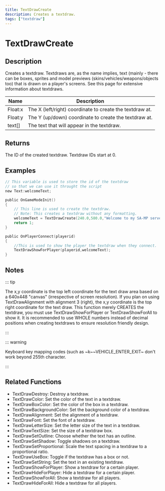 ```yaml
---
title: TextDrawCreate
description: Creates a textdraw.
tags: ["textdraw"]
---
```


# TextDrawCreate

<TagLinks />

## Description

Creates a textdraw. Textdraws are, as the name implies, text (mainly - there can be boxes, sprites and model previews (skins/vehicles/weapons/objects too) that is drawn on a player's screens. See this page for extensive information about textdraws.

| Name    | Description                                              |
| ------- | -------------------------------------------------------- |
| Float:x | The X (left/right) coordinate to create the textdraw at. |
| Float:y | The Y (up/down) coordinate to create the textdraw at.    |
| text[]  | The text that will appear in the textdraw.               |

## Returns

The ID of the created textdraw. Textdraw IDs start at 0.

## Examples

```c
// This variable is used to store the id of the textdraw
// so that we can use it throught the script
new Text:welcomeText;

public OnGameModeInit()
{
    // This line is used to create the textdraw.
    // Note: This creates a textdraw without any formatting.
    welcomeText = TextDrawCreate(240.0,580.0,"Welcome to my SA-MP server");
    return 1;
}

public OnPlayerConnect(playerid)
{
    //This is used to show the player the textdraw when they connect.
    TextDrawShowForPlayer(playerid,welcomeText);
}
```

## Notes

::: tip

The x,y coordinate is the top left coordinate for the text draw area based on a 640x448 "canvas" (irrespective of screen resolution). If you plan on using TextDrawAlignment with alignment 3 (right), the x,y coordinate is the top right coordinate for the text draw.
This function merely CREATES the textdraw, you must use TextDrawShowForPlayer or TextDrawShowForAll to show it.
It is recommended to use WHOLE numbers instead of decimal positions when creating textdraws to ensure resolution friendly design.

:::

::: warning

Keyboard key mapping codes (such as ~k~~VEHICLE_ENTER_EXIT~ don't work beyond 255th character.

:::

## Related Functions

- TextDrawDestroy: Destroy a textdraw.
- TextDrawColor: Set the color of the text in a textdraw.
- TextDrawBoxColor: Set the color of the box in a textdraw.
- TextDrawBackgroundColor: Set the background color of a textdraw.
- TextDrawAlignment: Set the alignment of a textdraw.
- TextDrawFont: Set the font of a textdraw.
- TextDrawLetterSize: Set the letter size of the text in a textdraw.
- TextDrawTextSize: Set the size of a textdraw box.
- TextDrawSetOutline: Choose whether the text has an outline.
- TextDrawSetShadow: Toggle shadows on a textdraw.
- TextDrawSetProportional: Scale the text spacing in a textdraw to a proportional ratio.
- TextDrawUseBox: Toggle if the textdraw has a box or not.
- TextDrawSetString: Set the text in an existing textdraw.
- TextDrawShowForPlayer: Show a textdraw for a certain player.
- TextDrawHideForPlayer: Hide a textdraw for a certain player.
- TextDrawShowForAll: Show a textdraw for all players.
- TextDrawHideForAll: Hide a textdraw for all players.

